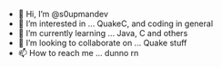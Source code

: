 - 👋 Hi, I’m @s0upmandev
- 👀 I’m interested in ... QuakeC, and coding in general
- 🌱 I’m currently learning ... Java, C and others
- 💞️ I’m looking to collaborate on ... Quake stuff 
- 📫 How to reach me ... dunno rn

<!---
s0upmandev/s0upmandev is a ✨ special ✨ repository because its `README.md` (this file) appears on your GitHub profile.
You can click the Preview link to take a look at your changes.
--->
